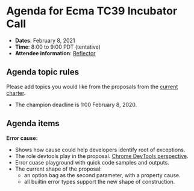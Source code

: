 # Agenda for Ecma TC39 Incubator Call

- **Dates**: February 8, 2021
- **Time**: 8:00 to 9:00 PDT (tentative)
- **Attendee information**: [Reflector](https://github.com/tc39/Reflector/issues/352)

## Agenda topic rules

Please add topics you would like from the proposals from the [current charter](https://github.com/tc39/incubator-agendas/issues/14).

- The champion deadline is 1:00 February 8, 2020.

## Agenda items

__Error cause:__

* Shows how cause could help developers identify root of exceptions.
* The role devtools play in the proposal. [Chrome DevTools perspective](https://github.com/tc39/proposal-error-cause/issues/2#issuecomment-736251624).
* Error cuase playground with quick code samples and outputs.
* The current shape of the proposal:
  * an option bag as the second parameter, with a property cause.
  * all builtin error types support the new shape of construction.
